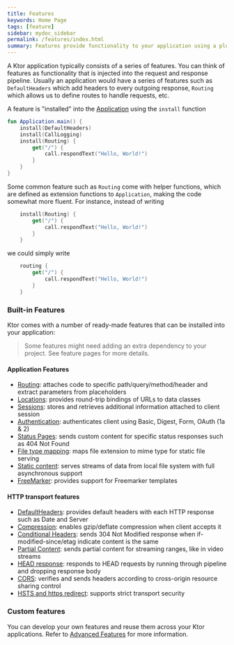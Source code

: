 ```yaml
---
title: Features
keywords: Home Page
tags: [feature]
sidebar: mydoc_sidebar
permalink: /features/index.html
summary: Features provide functionality to your application using a plugin model 
---
```


A Ktor application typically consists of a series of features. You can think of features as functionality 
that is injected into the request and response pipeline. Usually an application would have a series of features such as `DefaultHeaders` which add headers to every outgoing
response, `Routing` which allows us to define routes to handle requests, etc.

A feature is "installed" into the [Application](/application) using the `install` function

```kotlin
fun Application.main() {
    install(DefaultHeaders) 
    install(CallLogging)
    install(Routing) { 
        get("/") { 
            call.respondText("Hello, World!")  
        }
    }
}
```
Some common feature such as `Routing` come with helper functions, which are defined as extension functions to `Application`, making the code
somewhat more fluent. For instance, instead of writing

```kotlin
    install(Routing) {
        get("/") {
            call.respondText("Hello, World!")
        }
    }
```

we could simply write

```kotlin
    routing {
        get("/") {
            call.respondText("Hello, World!")
        }
    }
```

### Built-in Features

Ktor comes with a number of ready-made features that can be installed into your application:

> Some features might need adding an extra dependency to your project. See feature pages for more details.

#### Application Features

* [Routing](routing): attaches code to specific path/query/method/header and extract parameters from placeholders
* [Locations](locations): provides round-trip bindings of URLs to data classes
* [Sessions](sessions): stores and retrieves additional information attached to client session
* [Authentication](authentication): authenticates client using Basic, Digest, Form, OAuth (1a & 2)
* [Status Pages](status-pages): sends custom content for specific status responses such as 404 Not Found
* [File type mapping](file-mapping): maps file extension to mime type for static file serving
* [Static content](static-content): serves streams of data from local file system with full asynchronous support
* [FreeMarker](freemarker): provides support for Freemarker templates

#### HTTP transport features

* [DefaultHeaders](default-headers): provides default headers with each HTTP response such as Date and Server
* [Compression](compression): enables gzip/deflate compression when client accepts it
* [Conditional Headers](conditional-headers): sends 304 Not Modified response when if-modified-since/etag indicate content is the same
* [Partial Content](partial-content): sends partial content for streaming ranges, like in video streams
* [HEAD response](head-response): responds to HEAD requests by running through pipeline and dropping response body
* [CORS](cors): verifies and sends headers according to cross-origin resource sharing control
* [HSTS and https redirect](hsts): supports strict transport security

### Custom features

You can develop your own features and reuse them across your Ktor applications. 
Refer to [Advanced Features](/advanced/features) for more information.